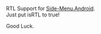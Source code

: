 RTL Support for <a href="https://github.com/Yalantis/Side-Menu.Android">Side-Menu.Android</a>.<br>
Just put isRTL to true!

Good Luck.

